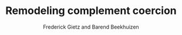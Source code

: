 ---
author: Frederick Gietz and Barend Beekhuizen
year: 2021
title: Remodeling complement coercion
category: proceedings
booktitle: Proceedings of the Society for Computation in Linguistics
pages: 158--170
---